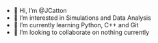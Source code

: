 - 👋 Hi, I’m @JCatton
- 👀 I’m interested in Simulations and Data Analysis
- 🌱 I’m currently learning Python, C++ and Git
- 💞️ I’m looking to collaborate on nothing currently


<!---
JCatton/JCatton is a ✨ special ✨ repository because its `README.md` (this file) appears on your GitHub profile.
You can click the Preview link to take a look at your changes.
--->

